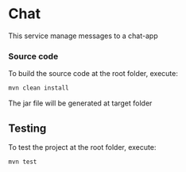 # Chat

This service manage messages to a chat-app

### Source code

To build the source code at the root folder, execute:

```bash
mvn clean install
```

The jar file will be generated at target folder


## Testing

To test the project at the root folder, execute:
```bash
mvn test
```
